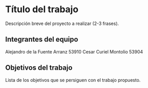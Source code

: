 # Título del trabajo

Descripción breve del proyecto a realizar (2-3 frases).

## Integrantes del equipo

Alejandro de la Fuente Arranz 53910 
Cesar Curiel Montolio 53904
## Objetivos del trabajo

Lista de los objetivos que se persiguen con el trabajo propuesto.
